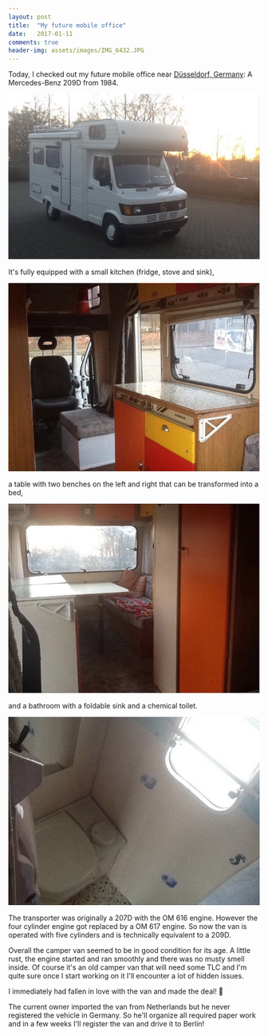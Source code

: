 ```yaml
---
layout: post
title:  "My future mobile office"
date:   2017-01-11
comments: true
header-img: assets/images/IMG_6432.JPG
---
```


Today, I checked out my future mobile office near [Düsseldorf, Germany](https://www.google.com/maps/place/D%C3%BCsseldorf,+Germany/@51.2385861,6.6742667,11z): A Mercedes-Benz 209D from 1984.

![Mercedes-Benz 209D camper van](/assets/images/IMG_6432.JPG)

It's fully equipped with a small kitchen (fridge, stove and sink),

![kitchen in the camper van](/assets/images/IMG_6442.JPG)

a table with two benches on the left and right that can be transformed into a bed,

![table in the back of the camper van](/assets/images/IMG_6443.JPG)

and a bathroom with a foldable sink and a chemical toilet.

![bathroom in the camper van](/assets/images/IMG_6444.JPG)

The transporter was originally a 207D with the OM 616 engine. However the four cylinder engine got replaced by a OM 617 engine. So now the van is operated with five cylinders and is technically equivalent to a 209D.

Overall the camper van seemed to be in good condition for its age. A little rust, the engine started and ran smoothly and there was no musty smell inside. Of course it's an old camper van that will need some TLC and I'm quite sure once I start working on it I'll encounter a lot of hidden issues.

I immediately had fallen in love with the van and made the deal! :tada:

The current owner imported the van from Netherlands but he never registered the vehicle in Germany. So he'll organize all required paper work and in a few weeks I'll register the van and drive it to Berlin!
